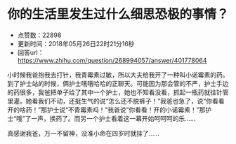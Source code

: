 # 你的生活里发生过什么细思恐极的事情？
- 点赞数：22898
- 更新时间：2018年05月26日22时21分16秒
- 回答url：https://www.zhihu.com/question/268994057/answer/401778064
<body>
 <p data-pid="p-VUVQak">小时候我爸抱我去打针，我青霉素过敏，所以大夫给我开了一种叫小诺霉素的药。到了护士站的时候，俩护士嘻嘻哈哈的正聊天。可能因为那会管的不严，护士手边的药很多，我爸把单子给了其中一个护士，她也不知看没看，抓起一瓶药就往针管里灌。她看我们不动，还挺生气的说“怎么还不脱裤子！”我爸也急了，说“你看看开的啥药！”那护士说“不青霉素吗！”我爸说“你看看！开的小诺霉素！”那护士“哦”了一声，换药了。而另一个护士看着这一幕开始呵呵呵的乐……</p>
 <p data-pid="HHjqx7l6">真感谢我爸，万一不留神，没准小命在四岁时就挂了……</p>
</body>